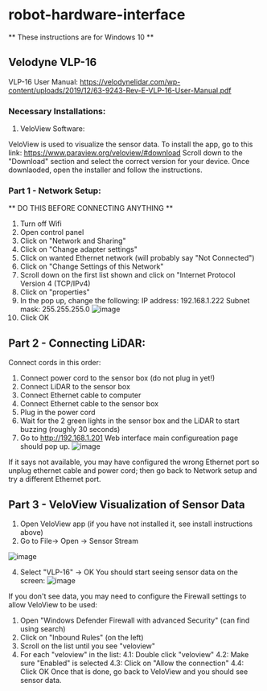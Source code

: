 # robot-hardware-interface
** These instructions are for Windows 10 **

## Velodyne VLP-16
VLP-16 User Manual: https://velodynelidar.com/wp-content/uploads/2019/12/63-9243-Rev-E-VLP-16-User-Manual.pdf
### Necessary Installations:
1. VeloView Software:

VeloView is used to visualize the sensor data. To install the app, go to this link: https://www.paraview.org/veloview/#download
Scroll down to the "Download" section and select the correct version for your device.
Once downlaoded, open the installer and follow the instructions.

### Part 1 - Network Setup:
** DO THIS BEFORE CONNECTING ANYTHING **
1. Turn off Wifi
2. Open control panel
3. Click on "Network and Sharing"
4. Click on "Change adapter settings"
5. Click on wanted Ethernet network (will probably say "Not Connected")
6. Click on "Change Settings of this Network"
7. Scroll down on the first list shown and click on "Internet Protocol Version 4 (TCP/IPv4)
8. Click on "properties"
9. In the pop up, change the following:
   IP address: 192.168.1.222
   Subnet mask: 255.255.255.0
   ![image](https://github.com/awatsummer/robot-hardware-interface/assets/71294412/7a10301a-4217-463c-86b7-13bb905e96d2)
11. Click OK

## Part 2 - Connecting LiDAR:
Connect cords in this order:
1. Connect power cord to the sensor box (do not plug in yet!)
2. Connect LiDAR to the sensor box
3. Connect Ethernet cable to computer
4. Connect Ethernet cable to the sensor box
5. Plug in the power cord
6. Wait for the 2 green lights in the sensor box and the LiDAR to start buzzing (roughly 30 seconds)
7. Go to http://192.168.1.201
Web interface main configureation page should pop up.
![image](https://github.com/awatsummer/robot-hardware-interface/assets/71294412/62676907-b4c9-4e6c-8a91-38590d6f0566)

If it says not available, you may have configured the wrong Ethernet port so unplug ethernet cable and power cord; then go back to Network setup and try a different Ethernet port.

## Part 3 - VeloView Visualization of Sensor Data
1. Open VeloView app (if you have not installed it, see install instructions above)
2. Go to File-> Open -> Sensor Stream

 ![image](https://github.com/awatsummer/robot-hardware-interface/assets/71294412/d480f6dd-40fb-400b-a200-6e3e2c57ab1a)

4. Select "VLP-16" -> OK
You should start seeing sensor data on the screen:
 ![image](https://github.com/awatsummer/robot-hardware-interface/assets/71294412/323176f1-e637-4cb5-98bf-d3f3ec269e43)

If you don't see data, you may need to configure the Firewall settings to allow VeloView to be used:
1. Open "Windows Defender Firewall with advanced Security" (can find using search)
2. Click on "Inbound Rules" (on the left)
3. Scroll on the list until you see "veloview"
4. For each "veloview" in the list:
   4.1: Double click "veloview"
   4.2: Make sure "Enabled" is selected
   4.3: Click on "Allow the connection"
   4.4: Click OK
Once that is done, go back to VeloView and you should see sensor data.

